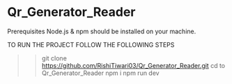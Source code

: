 # Qr_Generator_Reader

Prerequisites
Node.js & npm should be installed on your machine.

TO RUN THE PROJECT FOLLOW THE FOLLOWING STEPS

>> git clone https://github.com/RishiTiwari03/Qr_Generator_Reader.git
>> cd to Qr_Generator_Reader
>> npm i
>>npm run dev

